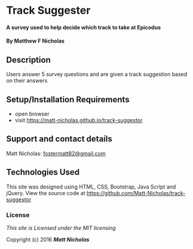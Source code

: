# Track Suggester

#### A survey used to help decide which track to take at Epicodus

#### By **Matthew F Nicholas**

## Description

Users answer 5 survey questions and are given a track suggestion based on their answers

## Setup/Installation Requirements

* open browser
* visit https://matt-nicholas.github.io/track-suggestor


## Support and contact details

Matt Nicholas: fostermatt82@gmail.com

## Technologies Used

This site was designed using HTML, CSS, Bootstrap, Java Script and jQuery.
View the source code at https://github.com/Matt-Nicholas/track-suggestor

### License

*This site is Licensed under the MIT licensing*

Copyright (c) 2016 **_Matt Nicholas_**
